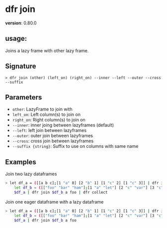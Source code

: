 # dfr join

**version**: 0.80.0

## **usage**:

Joins a lazy frame with other lazy frame.

## Signature

`> dfr join (other) (left_on) (right_on) --inner --left --outer --cross --suffix`

## Parameters

- `other`: LazyFrame to join with
- `left_on`: Left column(s) to join on
- `right_on`: Right column(s) to join on
- `--inner`: inner joing between lazyframes (default)
- `--left`: left join between lazyframes
- `--outer`: outer join between lazyframes
- `--cross`: cross join between lazyframes
- `--suffix {string}`: Suffix to use on columns with same name

## Examples

Join two lazy dataframes

```bash
> let df_a = ([[a b c];[1 "a" 0] [2 "b" 1] [1 "c" 2] [1 "c" 3]] | dfr into-lazy);
    let df_b = ([["foo" "bar" "ham"];[1 "a" "let"] [2 "c" "var"] [3 "c" "const"]] | dfr into-lazy);
    $df_a | dfr join $df_b a foo | dfr collect
```

Join one eager dataframe with a lazy dataframe

```bash
> let df_a = ([[a b c];[1 "a" 0] [2 "b" 1] [1 "c" 2] [1 "c" 3]] | dfr into-df);
    let df_b = ([["foo" "bar" "ham"];[1 "a" "let"] [2 "c" "var"] [3 "c" "const"]] | dfr into-lazy);
    $df_a | dfr join $df_b a foo
```
